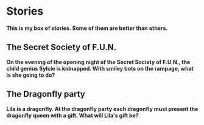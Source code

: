 # Stories

**This is my box of stories. Some of them are better than others.**

## The Secret Society of F.U.N.

**On the evening of the opening night of the Secret Society of F.U.N., the child genius Sylcie is kidnapped. With smiley bots on the rampage, what is she going to do?**

## The Dragonfly party

**Lila is a dragonfly. At the dragonfly party each dragonfly must present the dragonfly queen with a gift. What will Lila's gift be?**